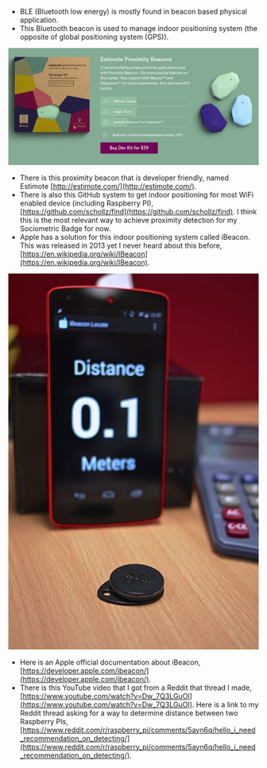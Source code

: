 * BLE (Bluetooth low energy) is mostly found in beacon based physical application.
* This Bluetooth beacon is used to manage indoor positioning system (the opposite of global positioning system (GPS)).

![./20161104-2044-cet-2-1.png](./20161104-2044-cet-2-1.png)

* There is this proximity beacon that is developer friendly, named Estimote [http://estimote.com/](http://estimote.com/).
* There is also this GitHub system to get indoor positioning for most WiFi enabled device (including Raspberry PI), [https://github.com/schollz/find](https://github.com/schollz/find). I think this is the most relevant way to achieve proximity detection for my Sociometric Badge for now.
* Apple has a solution for this indoor positioning system called iBeacon. This was released in 2013 yet I never heard about this before, [https://en.wikipedia.org/wiki/IBeacon](https://en.wikipedia.org/wiki/IBeacon).

![./20161104-2044-cet-2-2.png](./20161104-2044-cet-2-2.png)

* Here is an Apple official documentation about iBeacon, [https://developer.apple.com/ibeacon/](https://developer.apple.com/ibeacon/).
* There is this YouTube video that I got from a Reddit that thread I made, [https://www.youtube.com/watch?v=Dw_7Q3LGuOI](https://www.youtube.com/watch?v=Dw_7Q3LGuOI). Here is a link to my Reddit thread asking for a way to determine distance between two Raspberry PIs, [https://www.reddit.com/r/raspberry_pi/comments/5ayn6q/hello_i_need_recommendation_on_detecting/](https://www.reddit.com/r/raspberry_pi/comments/5ayn6q/hello_i_need_recommendation_on_detecting/).
